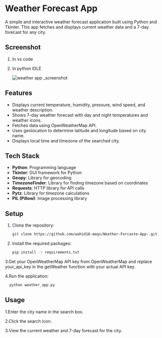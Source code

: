 # Weather Forecast App

A simple and interactive weather forecast application built using Python and Tkinter. This app fetches and displays current weather data and a 7-day forecast for any city.

## Screenshot
   1. In vs code
      

   2. In python IDLE

       ![weather app _screenshot](https://github.com/user-attachments/assets/7ed4415b-7643-4fd1-994a-79fc24a18db6)


## Features

- Displays current temperature, humidity, pressure, wind speed, and weather description.
- Shows 7-day weather forecast with day and night temperatures and weather icons.
- Fetches data using OpenWeatherMap API.
- Uses geolocation to determine latitude and longitude based on city name.
- Displays local time and timezone of the searched city.

## Tech Stack

- **Python**: Programming language
- **Tkinter**: GUI framework for Python
- **Geopy**: Library for geocoding
- **TimezoneFinder**: Library for finding timezone based on coordinates
- **Requests**: HTTP library for API calls
- **Pytz**: Library for timezone calculations
- **PIL (Pillow)**: Image processing library

## Setup

1. Clone the repository:
   ```bash
   git clone https://github.com/wahid18-maqs/Weather-Forcaste-App-.git

2. Install the required packages:
   ```bash
   pip install -r requirements.txt

3.Get your OpenWeatherMap API key from OpenWeatherMap and replace your_api_key in the getWeather function with your actual API key.

4.Run the application:
 ```bash
   python weather_app.py

   ```
## Usage
   1.Enter the city name in the search box.

   2.Click the search icon.

   3.View the current weather and 7-day forecast for the city.
